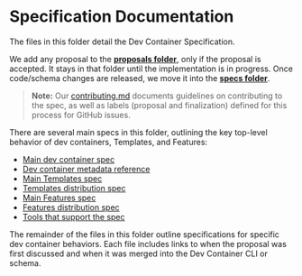 # Specification Documentation

The files in this folder detail the Dev Container Specification.

We add any proposal to the [**proposals folder**](https://github.com/devcontainers/spec/tree/main/proposals), only if the proposal is accepted. It stays in that folder until the implementation is in progress. Once code/schema changes are released, we move it into the [**specs folder**](https://github.com/devcontainers/spec/tree/main/docs/specs).

> **Note:** Our [contributing.md](/contributing.md) documents guidelines on contributing to the spec, as well as labels (proposal and finalization) defined for this process for GitHub issues.

There are several main specs in this folder, outlining the key top-level behavior of dev containers, Templates, and Features:

* [Main dev container spec](/docs/specs/devcontainer-reference.md)
* [Dev container metadata reference](/docs/specs/devcontainerjson-reference.md)
* [Main Templates spec](/docs/specs/devcontainer-templates.md)
* [Templates distribution spec](/docs/specs/devcontainer-templates-distribution.md)
* [Main Features spec](/docs/specs/devcontainer-features.md)
* [Features distribution spec](/docs/specs/devcontainer-features-distribution.md)
* [Tools that support the spec](/docs/specs/supporting-tools.md)

The remainder of the files in this folder outline specifications for specific dev container behaviors. Each file includes links to when the proposal was first discussed and when it was merged into the Dev Container CLI or schema.

